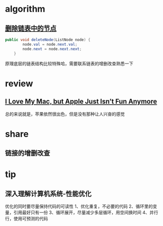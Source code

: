 # algorithm
## [删除链表中的节点](https://leetcode-cn.com/explore/interview/card/top-interview-questions-easy/6/linked-list/41/)
```java
public void deleteNode(ListNode node) {
        node.val = node.next.val;
        node.next = node.next.next;
    }
```
原理底层的链表结构比较特殊哈，需要联系链表的增删改查熟悉一下


# review
## [I Love My Mac, but Apple Just Isn’t Fun Anymore](https://medium.com/s/story/apple-has-lost-its-charm-66d94e2152c7)
总的来说就是，苹果依然很出色，但是没有那种让人兴奋的感觉

# share
## 链接的增删改查


# tip
## 深入理解计算机系统-性能优化
优化的同时要尽量保持代码的可读性
1、优化重复，不必要的代码
2、循环里的变量，引用最好只有一份
3、循环展开，尽量减少多层循环，用空间换时间
4、并行行，使用可预测的代码




